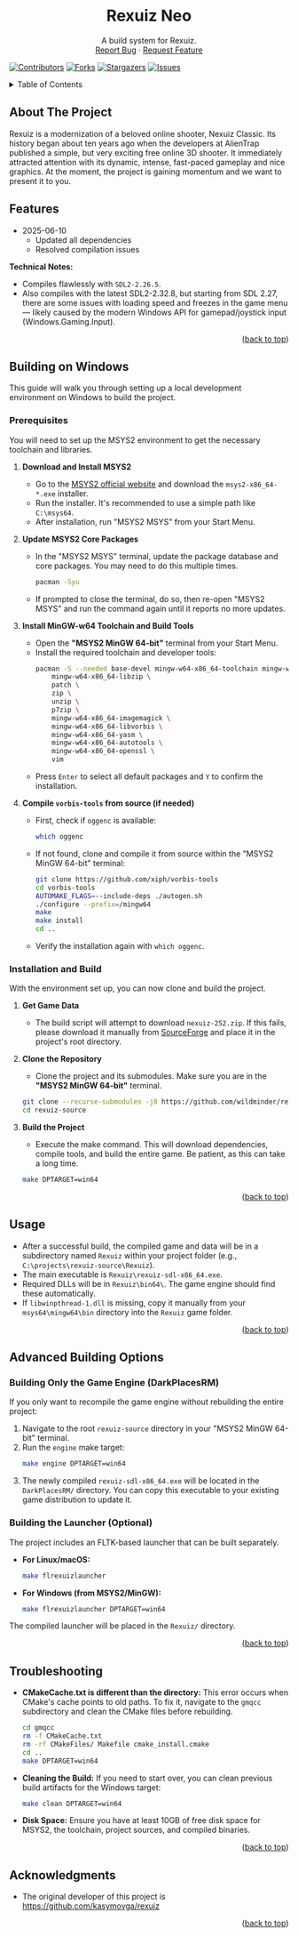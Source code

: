 <!-- Improved compatibility of back to top link: See: https://github.com/othneildrew/Best-README-Template/pull/73 -->
<a id="readme-top"></a>

<!-- PROJECT LOGO -->
<br />
<div align="center">
  <!-- <a href="https://github.com/wildminder/rexuiz-neo">
    <img src="images/logo.png" alt="Logo" width="80" height="80">
  </a> -->

<h1 align="center">Rexuiz Neo</h1>

  <p align="center">
    A build system for Rexuiz.
    <br />
    <a href="https://github.com/wildminder/rexuiz-neo/issues/new?labels=bug&template=bug-report---.md">Report Bug</a>
    &middot;
    <a href="https://github.com/wildminder/rexuiz-neo/issues/new?labels=enhancement&template=feature-request---.md">Request Feature</a>
  </p>
</div>

<!-- PROJECT SHIELDS -->
[![Contributors][contributors-shield]][contributors-url]
[![Forks][forks-shield]][forks-url]
[![Stargazers][stars-shield]][stars-url]
[![Issues][issues-shield]][issues-url]
<!-- [![MIT License][license-shield]][license-url] -->


<!-- TABLE OF CONTENTS -->
<details>
  <summary>Table of Contents</summary>
  <ol>
    <li><a href="#about-the-project">About The Project</a></li>
    <li>
      <a href="#building-on-windows">Building on Windows</a>
      <ul>
        <li><a href="#prerequisites">Prerequisites</a></li>
        <li><a href="#installation-and-build">Installation and Build</a></li>
      </ul>
    </li>
    <li><a href="#usage">Usage</a></li>
    <li><a href="#advanced-building-options">Advanced Building Options</a></li>
    <li><a href="#troubleshooting">Troubleshooting</a></li>
    <li><a href="#contributing">Contributing</a></li>
    <li><a href="#contact">Contact</a></li>
    <li><a href="#acknowledgments">Acknowledgments</a></li>
  </ol>
</details>



<!-- ABOUT THE PROJECT -->
## About The Project

Rexuiz is a modernization of a beloved online shooter, Nexuiz Classic. Its history began about ten years ago when the developers at AlienTrap published a simple, but very exciting free online 3D shooter. It immediately attracted attention with its dynamic, intense, fast-paced gameplay and nice graphics. At the moment, the project is gaining momentum and we want to present it to you.

## Features
- 2025-06-10
  - Updated all dependencies
  - Resolved compilation issues

**Technical Notes:**
*   Compiles flawlessly with `SDL2-2.26.5`.
*   Also compiles with the latest SDL2-2.32.8, but starting from SDL 2.27, there are some issues with loading speed and freezes in the game menu — likely caused by the modern Windows API for gamepad/joystick input (Windows.Gaming.Input).

<p align="right">(<a href="#readme-top">back to top</a>)</p>



<!-- GETTING STARTED -->
## Building on Windows

This guide will walk you through setting up a local development environment on Windows to build the project.

### Prerequisites

You will need to set up the MSYS2 environment to get the necessary toolchain and libraries.

1.  **Download and Install MSYS2**
    *   Go to the [MSYS2 official website](https://www.msys2.org/) and download the `msys2-x86_64-*.exe` installer.
    *   Run the installer. It's recommended to use a simple path like `C:\msys64`.
    *   After installation, run "MSYS2 MSYS" from your Start Menu.

2.  **Update MSYS2 Core Packages**
    *   In the "MSYS2 MSYS" terminal, update the package database and core packages. You may need to do this multiple times.
        ```bash
        pacman -Syu
        ```
    *   If prompted to close the terminal, do so, then re-open "MSYS2 MSYS" and run the command again until it reports no more updates.

3.  **Install MinGW-w64 Toolchain and Build Tools**
    *   Open the **"MSYS2 MinGW 64-bit"** terminal from your Start Menu.
    *   Install the required toolchain and developer tools:
        ```bash
        pacman -S --needed base-devel mingw-w64-x86_64-toolchain mingw-w64-x86_64-cmake mingw-w64-x86_64-wget \
            mingw-w64-x86_64-libzip \
            patch \
            zip \
            unzip \
            p7zip \
            mingw-w64-x86_64-imagemagick \
            mingw-w64-x86_64-libvorbis \
            mingw-w64-x86_64-yasm \
            mingw-w64-x86_64-autotools \
            mingw-w64-x86_64-openssl \
            vim
        ```
    *   Press `Enter` to select all default packages and `Y` to confirm the installation.

4.  **Compile `vorbis-tools` from source (if needed)**
    *   First, check if `oggenc` is available:
        ```bash
        which oggenc
        ```
    *   If not found, clone and compile it from source within the "MSYS2 MinGW 64-bit" terminal:
        ```bash
        git clone https://github.com/xiph/vorbis-tools
        cd vorbis-tools
        AUTOMAKE_FLAGS=--include-deps ./autogen.sh
        ./configure --prefix=/mingw64 
        make
        make install
        cd ..
        ```
    *   Verify the installation again with `which oggenc`.

### Installation and Build

With the environment set up, you can now clone and build the project.

1.  **Get Game Data**
    *   The build script will attempt to download `nexuiz-252.zip`. If this fails, please download it manually from [SourceForge](https://sourceforge.net/projects/nexuiz/files/) and place it in the project's root directory.

2.  **Clone the Repository**
    *   Clone the project and its submodules. Make sure you are in the **"MSYS2 MinGW 64-bit"** terminal.
       ```sh
       git clone --recurse-submodules -j8 https://github.com/wildminder/rexuiz-neo.git rexuiz-source
       cd rexuiz-source
       ```

3.  **Build the Project**
    *   Execute the make command. This will download dependencies, compile tools, and build the entire game. Be patient, as this can take a long time.
       ```sh
       make DPTARGET=win64
       ```

<p align="right">(<a href="#readme-top">back to top</a>)</p>



<!-- USAGE EXAMPLES -->
## Usage

*   After a successful build, the compiled game and data will be in a subdirectory named `Rexuiz` within your project folder (e.g., `C:\projects\rexuiz-source\Rexuiz`).
*   The main executable is `Rexuiz\rexuiz-sdl-x86_64.exe`.
*   Required DLLs will be in `Rexuiz\bin64\`. The game engine should find these automatically.
*   If `libwinpthread-1.dll` is missing, copy it manually from your `msys64\mingw64\bin` directory into the `Rexuiz` game folder.

<p align="right">(<a href="#readme-top">back to top</a>)</p>

<!-- ADVANCED BUILDING -->
## Advanced Building Options

### Building Only the Game Engine (DarkPlacesRM)

If you only want to recompile the game engine without rebuilding the entire project:

1.  Navigate to the root `rexuiz-source` directory in your "MSYS2 MinGW 64-bit" terminal.
2.  Run the `engine` make target:
    ```bash    
    make engine DPTARGET=win64
    ```
3.  The newly compiled `rexuiz-sdl-x86_64.exe` will be located in the `DarkPlacesRM/` directory. You can copy this executable to your existing game distribution to update it.

### Building the Launcher (Optional)

The project includes an FLTK-based launcher that can be built separately.

*   **For Linux/macOS:**
    ```bash
    make flrexuizlauncher
    ```
*   **For Windows (from MSYS2/MinGW):**
    ```bash
    make flrexuizlauncher DPTARGET=win64
    ```
The compiled launcher will be placed in the `Rexuiz/` directory.

<p align="right">(<a href="#readme-top">back to top</a>)</p>

## Troubleshooting

*   **CMakeCache.txt is different than the directory:**
    This error occurs when CMake's cache points to old paths. To fix it, navigate to the `gmqcc` subdirectory and clean the CMake files before rebuilding.
    ```bash
    cd gmqcc
    rm -f CMakeCache.txt
    rm -rf CMakeFiles/ Makefile cmake_install.cmake
    cd ..
    make DPTARGET=win64
    ```

*   **Cleaning the Build:**
    If you need to start over, you can clean previous build artifacts for the Windows target:
    ```bash
    make clean DPTARGET=win64
    ```

*   **Disk Space:**
    Ensure you have at least 10GB of free disk space for MSYS2, the toolchain, project sources, and compiled binaries.

<p align="right">(<a href="#readme-top">back to top</a>)</p>

<!-- ACKNOWLEDGMENTS -->
## Acknowledgments

*   The original developer of this project is https://github.com/kasymovga/rexuiz

<p align="right">(<a href="#readme-top">back to top</a>)</p>



<!-- MARKDOWN LINKS & IMAGES -->
[contributors-shield]: https://img.shields.io/github/contributors/wildminder/rexuiz-neo.svg?style=flat
[contributors-url]: https://github.com/wildminder/rexuiz-neo/graphs/contributors
[forks-shield]: https://img.shields.io/github/forks/wildminder/rexuiz-neo.svg?style=flat
[forks-url]: https://github.com/wildminder/rexuiz-neo/network/members
[stars-shield]: https://img.shields.io/github/stars/wildminder/rexuiz-neo.svg?style=flat
[stars-url]: https://github.com/wildminder/rexuiz-neo/stargazers
[issues-shield]: https://img.shields.io/github/issues/wildminder/rexuiz-neo.svg?style=flat
[issues-url]: https://github.com/wildminder/rexuiz-neo/issues
<!-- [license-shield]: https://img.shields.io/github/license/wildminder/rexuiz-neo.svg?style=flat -->
<!-- [license-url]: https://github.com/wildminder/rexuiz-neo/blob/master/LICENSE.txt -->
